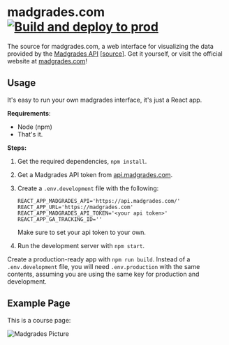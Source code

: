 # madgrades.com [![Build and deploy to prod](https://github.com/Madgrades/madgrades.com/actions/workflows/prod.yml/badge.svg?branch=prod&event=push)](https://github.com/Madgrades/madgrades.com/actions/workflows/prod.yml)

The source for madgrades.com, a web interface for visualizing the data provided by the [Madgrades API](https://api.madgrades.com) \[[source](https://github.com/Madgrades/api.madgrades.com)\]. Get it yourself, or visit the official website at [madgrades.com](https://madgrades.com)!

## Usage

It's easy to run your own madgrades interface, it's just a React app.

**Requirements**:

* Node (npm)
* That's it.

**Steps:**

1. Get the required dependencies, `npm install`.
2. Get a Madgrades API token from [api.madgrades.com](https://api.madgrades.com).
3. Create a `.env.development` file with the following:

      ```
      REACT_APP_MADGRADES_API='https://api.madgrades.com/'
      REACT_APP_URL='https://madgrades.com'
      REACT_APP_MADGRADES_API_TOKEN='<your api token>'
      REACT_APP_GA_TRACKING_ID=''
      ```
      
   Make sure to set your api token to your own.
      
4. Run the development server with `npm start`.

Create a production-ready app with `npm run build`. Instead of a `.env.development` file, you will need `.env.production` with the same contents, assuming you are using the same key for production and development.


## Example Page

This is a course page:

![Madgrades Picture](https://i.imgur.com/sastR8g.png)
